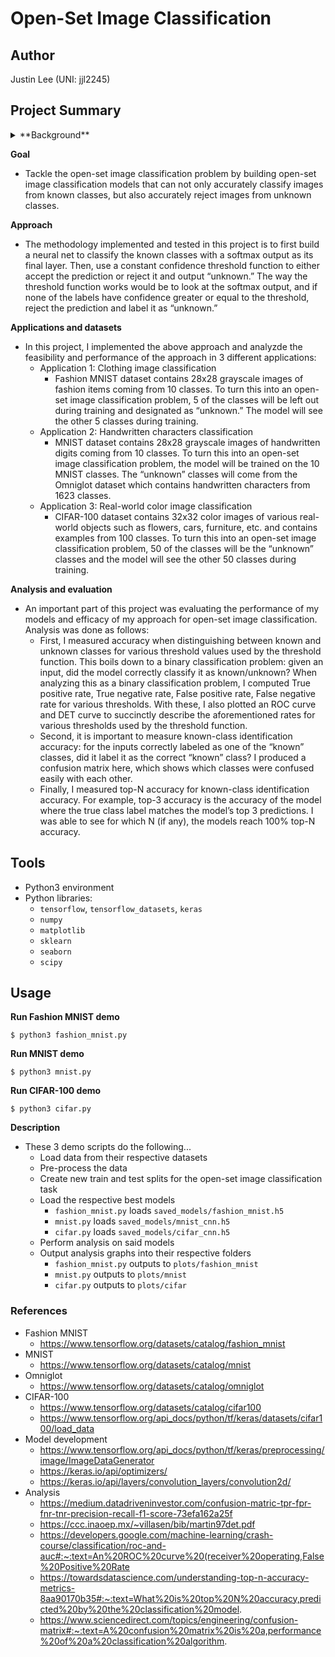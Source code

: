 # Open-Set Image Classification

## Author

Justin Lee (UNI: jjl2245)

## Project Summary

<details><summary>**Background**</summary>
<p>

Classification tasks require a model to learn how to take an input and assign it a label. Most classification tasks are closed-set classification tasks; in other words, the model assumes that the test data contains the same set of labels as the train data. The major shortcoming of this approach is real-world applicability: in many real-world problems, we may never be able to foresee and exhaust all possible classes during training. Open-set classifiers, on the other hand, acknowledge an incomplete knowledge of the label space and are classifiers that can reject the input and label it as “unknown” rather than assigning it an incorrect label. 

</p>
</details>



**Goal**
- Tackle the open-set image classification problem by building open-set image classification models that can not only accurately classify images from known classes, but also accurately reject images from unknown classes. 

**Approach**
- The methodology implemented and tested in this project is to first build a neural net to classify the known classes with a softmax output as its final layer. Then, use a constant confidence threshold function to either accept the prediction or reject it and output “unknown.” The way the threshold function works would be to look at the softmax output, and if none of the labels have confidence greater or equal to the threshold, reject the prediction and label it as “unknown.”

**Applications and datasets**
- In this project, I implemented the above approach and analyzde the feasibility and performance of the approach in 3 different applications:
    - Application 1: Clothing image classification
        - Fashion MNIST dataset contains 28x28 grayscale images of fashion items coming from 10 classes. To turn this into an open-set image classification problem, 5 of the classes will be left out during training and designated as “unknown.” The model will see the other 5 classes during training. 
    - Application 2: Handwritten characters classification
        - MNIST dataset contains 28x28 grayscale images of handwritten digits coming from 10 classes. To turn this into an open-set image classification problem, the model will be trained on the 10 MNIST classes. The “unknown” classes will come from the Omniglot dataset which contains handwritten characters from 1623 classes.
    - Application 3: Real-world color image classification
        - CIFAR-100 dataset contains 32x32 color images of various real-world objects such as flowers, cars, furniture, etc. and contains examples from 100 classes. To turn this into an open-set image classification problem, 50 of the classes will be the “unknown” classes and the model will see the other 50 classes during training. 

**Analysis and evaluation**
- An important part of this project was evaluating the performance of my models and efficacy of my approach for open-set image classification. Analysis was done as follows:
    - First, I measured accuracy when distinguishing between known and unknown classes for various threshold values used by the threshold function. This boils down to a binary classification problem: given an input, did the model correctly classify it as known/unknown? When analyzing this as a binary classification problem, I computed True positive rate, True negative rate, False positive rate, False negative rate for various thresholds. With these, I also plotted an ROC curve and DET curve to succinctly describe the aforementioned rates for various thresholds used by the threshold function. 
    - Second, it is important to measure known-class identification accuracy: for the inputs correctly labeled as one of the “known” classes, did it label it as the correct “known” class? I produced a confusion matrix here, which shows which classes were confused easily with each other. 
    - Finally, I measured top-N accuracy for known-class identification accuracy. For example, top-3 accuracy is the accuracy of the model where the true class label matches the model’s top 3 predictions. I was able to see for which N (if any), the models reach 100% top-N accuracy. 
 


## Tools

- Python3 environment
- Python libraries: 
    - ```tensorflow```, ```tensorflow_datasets```, ```keras```
    - ```numpy```
    - ```matplotlib```
    - ```sklearn```
    - ```seaborn```
    - ```scipy```

## Usage
**Run Fashion MNIST demo**

```
$ python3 fashion_mnist.py
```

**Run MNIST demo**

```
$ python3 mnist.py
```

**Run CIFAR-100 demo**

```
$ python3 cifar.py
```

**Description**

- These 3 demo scripts do the following...
    - Load data from their respective datasets
    - Pre-process the data
    - Create new train and test splits for the open-set image classification task
    - Load the respective best models
        - ```fashion_mnist.py``` loads ```saved_models/fashion_mnist.h5```
        - ```mnist.py``` loads ```saved_models/mnist_cnn.h5```
        - ```cifar.py``` loads ```saved_models/cifar_cnn.h5```
    - Perform analysis on said models
    - Output analysis graphs into their respective folders
        - ```fashion_mnist.py``` outputs to ```plots/fashion_mnist```
        - ```mnist.py``` outputs to ```plots/mnist```
        - ```cifar.py``` outputs to ```plots/cifar```

### References

- Fashion MNIST
    - https://www.tensorflow.org/datasets/catalog/fashion_mnist
- MNIST
    - https://www.tensorflow.org/datasets/catalog/mnist
- Omniglot
    - https://www.tensorflow.org/datasets/catalog/omniglot
- CIFAR-100
    - https://www.tensorflow.org/datasets/catalog/cifar100
    - https://www.tensorflow.org/api_docs/python/tf/keras/datasets/cifar100/load_data
- Model development
    - https://www.tensorflow.org/api_docs/python/tf/keras/preprocessing/image/ImageDataGenerator
    - https://keras.io/api/optimizers/
    - https://keras.io/api/layers/convolution_layers/convolution2d/
- Analysis
    - https://medium.datadriveninvestor.com/confusion-matric-tpr-fpr-fnr-tnr-precision-recall-f1-score-73efa162a25f
    - https://ccc.inaoep.mx/~villasen/bib/martin97det.pdf
    - https://developers.google.com/machine-learning/crash-course/classification/roc-and-auc#:~:text=An%20ROC%20curve%20(receiver%20operating,False%20Positive%20Rate
    - https://towardsdatascience.com/understanding-top-n-accuracy-metrics-8aa90170b35#:~:text=What%20is%20top%20N%20accuracy,predicted%20by%20the%20classification%20model.
    - https://www.sciencedirect.com/topics/engineering/confusion-matrix#:~:text=A%20confusion%20matrix%20is%20a,performance%20of%20a%20classification%20algorithm.